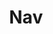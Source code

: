 ---
title: Nav
links: 
    - name: About Us
      path: "/about"
    - name: Projects
      path: "/about"
    - name: Contact Us
      path: "/about"
    - name: Blog
      path: "/about"
    - name: Get Involved
      path: "/about"

---